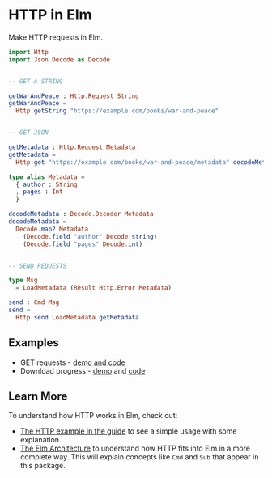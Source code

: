 # HTTP in Elm

Make HTTP requests in Elm.

```elm
import Http
import Json.Decode as Decode


-- GET A STRING

getWarAndPeace : Http.Request String
getWarAndPeace =
  Http.getString "https://example.com/books/war-and-peace"


-- GET JSON

getMetadata : Http.Request Metadata
getMetadata =
  Http.get "https://example.com/books/war-and-peace/metadata" decodeMetadata

type alias Metadata =
  { author : String
  , pages : Int
  }

decodeMetadata : Decode.Decoder Metadata
decodeMetadata =
  Decode.map2 Metadata
    (Decode.field "author" Decode.string)
    (Decode.field "pages" Decode.int)


-- SEND REQUESTS

type Msg
  = LoadMetadata (Result Http.Error Metadata)

send : Cmd Msg
send =
  Http.send LoadMetadata getMetadata
```


## Examples

  - GET requests - [demo and code](http://elm-lang.org/examples/http)
  - Download progress - [demo](https://hirafuji.com.br/elm/http-progress-example/) and [code](https://gist.github.com/pablohirafuji/fa373d07c42016756d5bca28962008c4)


## Learn More

To understand how HTTP works in Elm, check out:

  - [The HTTP example in the guide](https://guide.elm-lang.org/architecture/effects/http.html) to see a simple usage with some explanation.
  - [The Elm Architecture](https://guide.elm-lang.org/architecture/) to understand how HTTP fits into Elm in a more complete way. This will explain concepts like `Cmd` and `Sub` that appear in this package.
